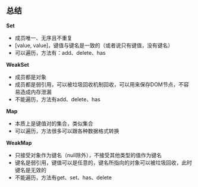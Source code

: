 # 

## 总结

**Set**

- 成员唯一、无序且不重复
- [value, value]，键值与键名是一致的（或者说只有键值，没有键名）
- 可以遍历，方法有：add、delete、has

**WeakSet**

- 成员都是对象
- 成员都是弱引用，可以被垃圾回收机制回收，可以用来保存DOM节点，不容易造成内存泄漏
- 不能遍历，方法有add、delete、has

**Map**

- 本质上是键值对的集合，类似集合
- 可以遍历，方法很多可以跟各种数据格式转换

**WeakMap**

- 只接受对象作为键名（null除外），不接受其他类型的值作为键名
- 键名是弱引用，键值可以是任意的，键名所指向的对象可以被垃圾回收，此时键名是无效的
- 不能遍历，方法有get、set、has、delete